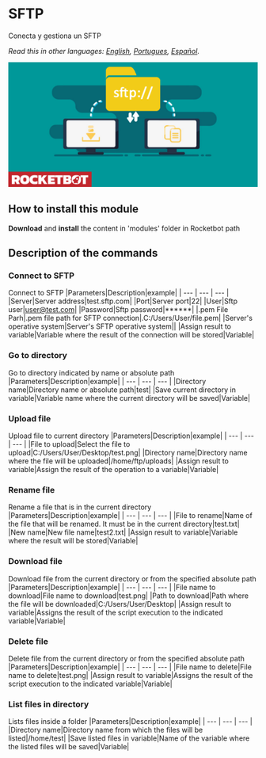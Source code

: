 # SFTP
  
Conecta y gestiona un SFTP  

*Read this in other languages: [English](Manual_sftp.md), [Portugues](Manual_sftp.pr.md), [Español](Manual_sftp.es.md).*
  
![banner](imgs/Banner_sftp_.png)
## How to install this module
  
__Download__ and __install__ the content in 'modules' folder in Rocketbot path  



## Description of the commands

### Connect to SFTP
  
Connect to SFTP
|Parameters|Description|example|
| --- | --- | --- |
|Server|Server address|test.sftp.com|
|Port|Server port|22|
|User|Sftp user|user@test.com|
|Password|Sftp password|******|
|.pem File Parh|.pem file path for SFTP connection|.C:/Users/User/file.pem|
|Server's operative system|Server's SFTP operative system||
|Assign result to variable|Variable where the result of the connection will be stored|Variable|

### Go to directory
  
Go to directory indicated by name or absolute path
|Parameters|Description|example|
| --- | --- | --- |
|Directory name|Directory name or absolute path|test|
|Save current directory in variable|Variable name where the current directory will be saved|Variable|

### Upload file
  
Upload file to current directory
|Parameters|Description|example|
| --- | --- | --- |
|File to upload|Select the file to upload|C:/Users/User/Desktop/test.png|
|Directory name|Directory name where the file will be uploaded|/home/ftp/uploads|
|Assign result to variable|Assign the result of the operation to a variable|Variable|

### Rename file
  
Rename a file that is in the current directory
|Parameters|Description|example|
| --- | --- | --- |
|File to rename|Name of the file that will be renamed. It must be in the current directory|test.txt|
|New name|New file name|test2.txt|
|Assign result to variable|Variable where the result will be stored|Variable|

### Download file
  
Download file from the current directory or from the specified absolute path
|Parameters|Description|example|
| --- | --- | --- |
|File name to download|File name to download|test.png|
|Path to download|Path where the file will be downloaded|C:/Users/User/Desktop|
|Assign result to variable|Assigns the result of the script execution to the indicated variable|Variable|

### Delete file
  
Delete file from the current directory or from the specified absolute path
|Parameters|Description|example|
| --- | --- | --- |
|File name to delete|File name to delete|test.png|
|Assign result to variable|Assigns the result of the script execution to the indicated variable|Variable|

### List files in directory
  
Lists files inside a folder
|Parameters|Description|example|
| --- | --- | --- |
|Directory name|Directory name from which the files will be listed|/home/test|
|Save listed files in variable|Name of the variable where the listed files will be saved|Variable|
